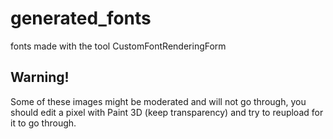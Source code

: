# generated_fonts
fonts made with the tool CustomFontRenderingForm

## Warning!
Some of these images might be moderated and will not go through, you should edit a pixel with Paint 3D (keep transparency) and try to reupload for it to go through.
